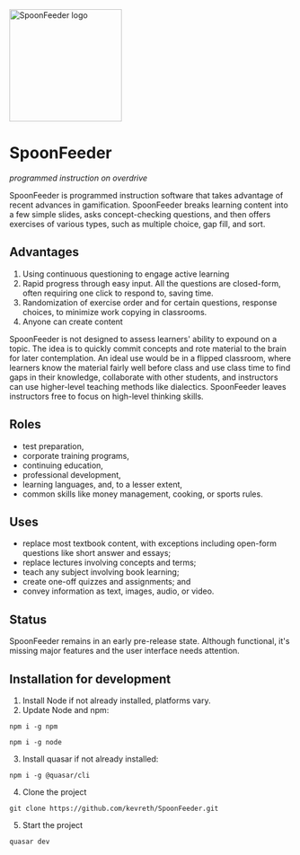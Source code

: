 <img src="https://github.com/kevreth/SpoonFeeder/assets/47391465/af633b8b-d0df-421b-a699-36f7a90abb19" alt="SpoonFeeder logo" width="200" height="200">

# SpoonFeeder

_programmed instruction on overdrive_

SpoonFeeder is programmed instruction software that takes advantage of recent advances in gamification. SpoonFeeder breaks learning content into a few simple slides, asks concept-checking questions, and then offers exercises of various types, such as multiple choice, gap fill, and sort.

## Advantages

1. Using continuous questioning to engage active learning
2. Rapid progress through easy input. All the questions are closed-form, often requiring one click to respond to, saving time.
3. Randomization of exercise order and for certain questions, response choices, to minimize work copying in classrooms.
4. Anyone can create content

SpoonFeeder is not designed to assess learners' ability to expound on a topic. The idea is to quickly commit concepts and rote material to the brain for later contemplation. An ideal use would be in a flipped classroom, where learners know the material fairly well before class and use class time to find gaps in their knowledge, collaborate with other students, and instructors can use higher-level teaching methods like dialectics. SpoonFeeder leaves instructors free to focus on high-level thinking skills.

## Roles

* test preparation,
* corporate training programs,
* continuing education,
* professional development,
* learning languages, and, to a lesser extent,
* common skills like money management, cooking, or sports rules.

## Uses

* replace most textbook content, with exceptions including open-form questions like short answer and essays;
* replace lectures involving concepts and terms;
* teach any subject involving book learning;
* create one-off quizzes and assignments; and
* convey information as text, images, audio, or video.

## Status

SpoonFeeder remains in an early pre-release state. Although functional, it's missing major features and the user interface needs attention.

## Installation for development

1) Install Node if not already installed, platforms vary.
2) Update Node and npm:

`npm i -g npm`

`npm i -g node`

3) Install quasar if not already installed:

`npm i -g @quasar/cli`

4) Clone the project

`git clone https://github.com/kevreth/SpoonFeeder.git`

5) Start the project

`quasar dev`
